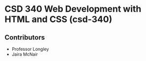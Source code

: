 # CSD 340 Web Development with HTML and CSS (csd-340)
## Contributors
* Professor Longley
* Jaira McNair
